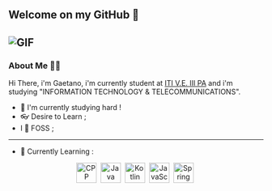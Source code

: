 ## Welcome on my GitHub 💾
![GIF](https://media.giphy.com/media/4Zgy9QqzWU8C3ugvCa/giphy.gif)
---
<!--
**kafka12/kafka12** is a ✨ _special_ ✨ repository because its `README.md` (this file) appears on your GitHub profile.
!-->
### About Me 👨‍💻
Hi There, i'm Gaetano, i'm currently student at [ITI V.E. III PA](https://www.itive3pa.edu.it/) and i'm studying "INFORMATION TECHNOLOGY & TELECOMMUNICATIONS".

- 🌠 I'm currently studying hard !
- 👓 Desire to Learn ;
- I 🧡 FOSS ;
---
- 🌿 Currently Learning :

<p align="center">
  <img src="https://imgs.search.brave.com/HGRZdQGQ-oUks0TmXDo_9Nb3TXpR3tR1I-x0xTRk6Ag/rs:fit:918:1032:1/g:ce/aHR0cHM6Ly9yYXcu/Z2l0aHVidXNlcmNv/bnRlbnQuY29tL2lz/b2NwcC9sb2dvcy9t/YXN0ZXIvY3BwX2xv/Z28ucG5n"  title="CPP" alt="CPP" height="40" height="40"/>&nbsp;
  <img src="./img/java.svg" title="Java" alt="Java" height="40" height="40"/>&nbsp;
  <img src="./img/kotlin.svg" title="Kotlin" alt="Kotlin" height="40" height="40"/>&nbsp;
  <img src="./img/javascript.svg" title="JavaScript" alt="JavaScript" height="40" height="40"/>&nbsp;
  <img src="./img/spring.svg" title="Spring" alt="Spring" height="40" height="40"/>&nbsp;
</p>

